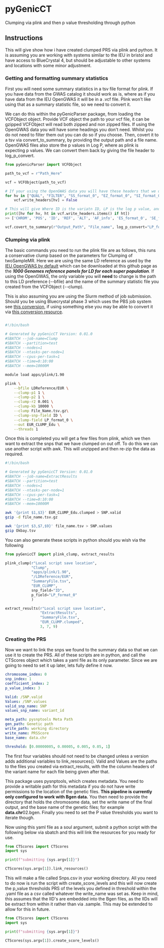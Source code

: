 # pyGenicCT

Clumping via plink and then p value thresholding through python

## Instructions

This will give show how i have created clumped PRS via plink and python. It is assuming you are working with systems similar to the IEU in bristol and have access to BlueCrystal 4, but should be adjustable to other systems and locations with some minor adjustment. 

### Getting and formatting summary statistics

First you will need some summary statistics in a tsv file format for plink. If you have data from the GWAS catalog it should work as is, where as if you have data from the IEU OpenGWAS it will be in a .vcf file. Plink won't like using that as a summary statistic file, so we need to convert it. 

We can do this within the pyGenicParser package, from loading the VCFObject object. Provide VCF object the path to your vcf file, it can be gzipped VCFObject will read both zipped and non zipped files. If using the OpenGWAS data you will have some headings you don't need. Whilst you do not need to filter them out you can do so if you choose. Then, covert it to a tsv via convert_to_summary, by providing the output path and a file name. OpenGWAS files also store the p values in Log P, where as plink is expecting p values. We can convert them back by giving the file header to log_p_convert. 


```python
from pyGenicParser import VCFObject

path_to_vcf = r"Path_Here"

vcf = VCFObject(path_to_vcf)

# If your using the OpenGWAS data you will have these headers that we don't need
for hv in ["QUAL", "FILTER", "SS_format_0", "EZ_format_0", "SI_format_0", "NC_format_0", "ID_format_0"]:
    vcf.write_headers[hv] = False

# This will give Where ID is the variatn ID, LP is the log p value, and ES is the estimated coefficient.
print([hv for hv, ht in vcf.write_headers.items() if ht])
>> ['CHROM', 'POS', 'ID', 'REF', 'ALT', 'AF_info', 'ES_format_0', 'SE_format_0', 'LP_format_0', 'AF_format_0']

vcf.covert_to_summary(r"Output_Path", "File_name", log_p_convert="LP_format_0")

```
### Clumping via plink

The basic commands you need to run the plink file are as follows, this runs a conservative clump based on the parameters for Clumping of twoSampleMR. Here we are using the same LD reference as used by the [IEU OpenGWAS by default](https://github.com/mrcieu/gwasvcf/) which can be downloaded at this github page as the ***1000 Genomes reference panels for LD for each super population***.  If using the OpenGWAS, the only variable you will **need** to change is the path to this LD preference (--bfile) and the name of the summary statistic file you created from the VCFObject (--clump). 

This is also assuming you are using the Slurm method of job submission. Should you be using Bluecrystal phase 3 which uses the PBS job system see [this conversion](https://www.acrc.bris.ac.uk/protected/bc4-docs/scheduler/index.html#slurm-for-speakers-of-other-scheduler-languages), if using something else you may be able to convert it via [this conversion resource](https://slurm.schedmd.com/rosetta.html). 

```bash 

#!/bin/bash

# Generated by pyGenicCT Version: 0.01.0
#SBATCH --job-name=Clump
#SBATCH --partition=test
#SBATCH --nodes=1
#SBATCH --ntasks-per-node=1
#SBATCH --cpus-per-task=1
#SBATCH --time=0:10:00
#SBATCH --mem=10000M

module load apps/plink/1.90

plink \
	--bfile LDReference/EUR \
	--clump-p1 1 \
	--clump-p2 1 \
	--clump-r2 0.001 \
	--clump-kb 10000 \
	--clump File_Name.tsv.gz\
	--clump-snp-field ID \
	--clump-field LP_format_0 \
	--out EUR_CLUMP_Edu \
	--threads 1
```

Once this is completed you will get a few files from plink, which we then want to extract the snps that we have clumped on out off. To do this we can use another script with awk. This will unzipped and then re-zip the data as required. 

```bash
#!/bin/bash

# Generated by pyGenicCT Version: 0.01.0
#SBATCH --job-name=ExtractResults
#SBATCH --partition=test
#SBATCH --nodes=1
#SBATCH --ntasks-per-node=1
#SBATCH --cpus-per-task=1
#SBATCH --time=0:10:00
#SBATCH --mem=10000M

awk '{print $1,$3}' EUR_CLUMP_Edu.clumped > SNP.valid
gzip -d file_name.tsv.gz

awk '{print $3,$7,$9}' file_name.tsv > SNP.values
gzip Okbay.tsv

```

You can also generate these scripts in python should you wish via the following


```python
from pyGenicCT import plink_clump, extract_results

plink_clump(r"Local script save location",
            "Clump",
            "apps/plink/1.90",
            "/LDReference/EUR",
            "SummaryFile.tsv",
            "EUR_CLUMP",
            snp_field="ID",
            p_field="LP_format_0"
            )

extract_results(r"Local script save location",
                "ExtractResults",
                "SummaryFile.tsv",
                "EUR_CLUMP.clumped",
                3, 7, 9)

```

### Creating the PRS

Now we want to link the snps we found to the summary data so that we can use it to create the PRS. All of these scripts are in python, and call the CTScores object which takes a yaml file as its only parameter. Since we are going to need to set it up later, lets fully define it now.

```yaml
chromosome_index: 0
snp_index: 1
coefficient_index: 2
p_value_index: 3

Valid: /SNP.valid
Values: /SNP.values
valid_snp_name: SNP
values_snp_name: variant_id

meta_path: pysnptools Meta Path
gen_path: Genetic path
write_path: working directory
write_name: PRSScore
base_name: data.chr

threshold: [0.00000005, 0.00005, 0.005, 0.05, 1]
```

The first four variables should not need to be changed unless a version adds additional variables to link_resources(). Valid and Values are the paths to the files you created via extract_results, with the the column headers of the variant name for each file being given after that.

This package uses pysnptools, which creates metadata. You need to provide a writable path for this metadata if you do not have write permissions to the location of the genetic files. **This pipeline is currently only configured to work with Bgen data.** You then need to provide the directory that holds the chromosome data, set the write name of the final output, and the base name of the genetic files; for example **data.chr**02.bgen. Finally you need to set the P value thresholds you want to iterate though.

Now using this yaml file as a soul argument, submit a python script with the following below via sbatch and this will link the resources for you ready for use. 

```python
from CTScores import CTScores
import sys

print(f"submitting {sys.argv[1]}")

CTScores(sys.argv[1]).link_resources()

```

This will make a file called Snps.csv in your working directory. All you need to do now is run the script with
create_score_levels and this will now create the p_value thresholds PRS of the levels you defined in threshold within the .yaml file as a csv called whatever the write_name was set as. Keep in mind, this assumes that the IID's are embedded into the Bgen files, as the IIDs will be extract from within it rather than via .sample. This may be extended to allow for this in future. 

```python
from CTScores import CTScores
import sys

print(f"submitting {sys.argv[1]}")

CTScores(sys.argv[1]).create_score_levels()

```
